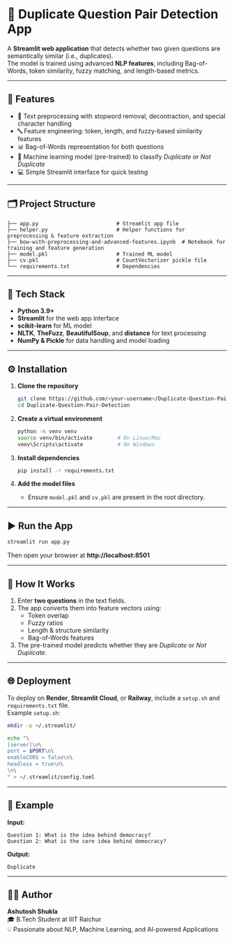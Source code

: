 # 🧠 Duplicate Question Pair Detection App  

A **Streamlit web application** that detects whether two given questions are semantically similar (i.e., duplicates).  
The model is trained using advanced **NLP features**, including Bag-of-Words, token similarity, fuzzy matching, and length-based metrics.

---

## 🚀 Features  

- 🧹 Text preprocessing with stopword removal, decontraction, and special character handling  
- 🔤 Feature engineering: token, length, and fuzzy-based similarity features  
- 📊 Bag-of-Words representation for both questions  
- 🤖 Machine learning model (pre-trained) to classify *Duplicate* or *Not Duplicate*  
- 💻 Simple Streamlit interface for quick testing  

---

## 🗂️ Project Structure  

```
├── app.py                         # Streamlit app file  
├── helper.py                      # Helper functions for preprocessing & feature extraction  
├── bow-with-preprocessing-and-advanced-features.ipynb  # Notebook for training and feature generation  
├── model.pkl                      # Trained ML model  
├── cv.pkl                         # CountVectorizer pickle file  
└── requirements.txt               # Dependencies
```

---

## 🧰 Tech Stack  

- **Python 3.9+**  
- **Streamlit** for the web app interface  
- **scikit-learn** for ML model  
- **NLTK**, **TheFuzz**, **BeautifulSoup**, and **distance** for text processing  
- **NumPy & Pickle** for data handling and model loading  

---

## ⚙️ Installation  

1. **Clone the repository**
   ```bash
   git clone https://github.com/<your-username>/Duplicate-Question-Pair-Detection.git
   cd Duplicate-Question-Pair-Detection
   ```

2. **Create a virtual environment**
   ```bash
   python -m venv venv
   source venv/bin/activate        # On Linux/Mac
   venv\Scripts\activate           # On Windows
   ```

3. **Install dependencies**
   ```bash
   pip install -r requirements.txt
   ```

4. **Add the model files**
   - Ensure `model.pkl` and `cv.pkl` are present in the root directory.

---

## ▶️ Run the App  

```bash
streamlit run app.py
```

Then open your browser at **http://localhost:8501**  

---

## 🧪 How It Works  

1. Enter **two questions** in the text fields.  
2. The app converts them into feature vectors using:  
   - Token overlap  
   - Fuzzy ratios  
   - Length & structure similarity  
   - Bag-of-Words features  
3. The pre-trained model predicts whether they are *Duplicate* or *Not Duplicate*.  

---

## 🌐 Deployment  

To deploy on **Render**, **Streamlit Cloud**, or **Railway**, include a `setup.sh` and `requirements.txt` file.  
Example `setup.sh`:
```bash
mkdir -p ~/.streamlit/

echo "\
[server]\n\
port = $PORT\n\
enableCORS = false\n\
headless = true\n\
\n\
" > ~/.streamlit/config.toml
```

---

## 📘 Example  

**Input:**  
```
Question 1: What is the idea behind democracy?  
Question 2: What is the core idea behind democracy?
```
**Output:**  
```
Duplicate
```

---

## 🧑‍💻 Author  

**Ashutosh Shukla**  
🎓 B.Tech Student at IIIT Raichur  
💡 Passionate about NLP, Machine Learning, and AI-powered Applications  
